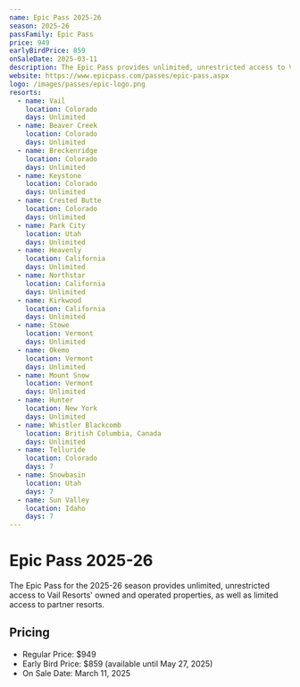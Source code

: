 ```yaml
---
name: Epic Pass 2025-26
season: 2025-26
passFamily: Epic Pass
price: 949
earlyBirdPrice: 859
onSaleDate: 2025-03-11
description: The Epic Pass provides unlimited, unrestricted access to Vail Resorts' owned and operated properties, as well as limited access to partner resorts.
website: https://www.epicpass.com/passes/epic-pass.aspx
logo: /images/passes/epic-logo.png
resorts:
  - name: Vail
    location: Colorado
    days: Unlimited
  - name: Beaver Creek
    location: Colorado
    days: Unlimited
  - name: Breckenridge
    location: Colorado
    days: Unlimited
  - name: Keystone
    location: Colorado
    days: Unlimited
  - name: Crested Butte
    location: Colorado
    days: Unlimited
  - name: Park City
    location: Utah
    days: Unlimited
  - name: Heavenly
    location: California
    days: Unlimited
  - name: Northstar
    location: California
    days: Unlimited
  - name: Kirkwood
    location: California
    days: Unlimited
  - name: Stowe
    location: Vermont
    days: Unlimited
  - name: Okemo
    location: Vermont
    days: Unlimited
  - name: Mount Snow
    location: Vermont
    days: Unlimited
  - name: Hunter
    location: New York
    days: Unlimited
  - name: Whistler Blackcomb
    location: British Columbia, Canada
    days: Unlimited
  - name: Telluride
    location: Colorado
    days: 7
  - name: Snowbasin
    location: Utah
    days: 7
  - name: Sun Valley
    location: Idaho
    days: 7
---
```


# Epic Pass 2025-26

The Epic Pass for the 2025-26 season provides unlimited, unrestricted access to Vail Resorts' owned and operated properties, as well as limited access to partner resorts.

## Pricing

- Regular Price: $949
- Early Bird Price: $859 (available until May 27, 2025)
- On Sale Date: March 11, 2025
